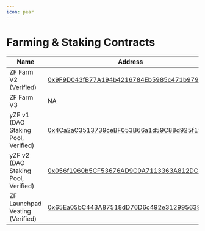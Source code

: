 ```yaml
---
icon: pear
---
```


# Farming & Staking Contracts

<table data-full-width="false"><thead><tr><th>Name</th><th>Address</th><th>Owner</th></tr></thead><tbody><tr><td>ZF Farm V2 (Verified)</td><td><a href="https://explorer.zksync.io/address/0x9F9D043fB77A194b4216784Eb5985c471b979D67#contract">0x9F9D043fB77A194b4216784Eb5985c471b979D67</a></td><td><a href="https://explorer.zksync.io/address/0xcE043a95f415D7873585E92904ea11955Ba38fE5#contract">Timelock Core 24 hours</a></td></tr><tr><td>ZF Farm V3 </td><td>NA</td><td>NA</td></tr><tr><td>yZF v1 (DAO Staking Pool, Verified)</td><td><a href="https://explorer.zksync.io/address/0x4Ca2aC3513739ceBF053B66a1d59C88d925f1987#contract">0x4Ca2aC3513739ceBF053B66a1d59C88d925f1987</a></td><td><a href="https://app.safe.global/settings/setup?safe=zksync:0x0D64C4eb0547C1F51b78Fb1A53583dC9042238C0">Multisig Core Wallet</a></td></tr><tr><td>yZF v2 (DAO Staking Pool, Verified)</td><td><a href="https://explorer.zksync.io/address/0x056f1960b5CF53676AD9C0A7113363A812DC0c8e">0x056f1960b5CF53676AD9C0A7113363A812DC0c8e</a></td><td><a href="https://explorer.zksync.io/address/0x97F03B2F6246Da8ff336f37ad3b047f7C3f74E59#contract">Timelock Core 48 hours</a></td></tr><tr><td>ZF Launchpad Vesting (Verified)</td><td><a href="https://explorer.zksync.io/address/0x65ea05bc443a87518dd76d6c492e31299563987b#contract">0x65Ea05bC443A87518dD76D6c492e31299563987b</a></td><td><a href="https://app.safe.global/settings/setup?safe=zksync:0x0D64C4eb0547C1F51b78Fb1A53583dC9042238C0">Multisig Core Wallet</a></td></tr></tbody></table>

